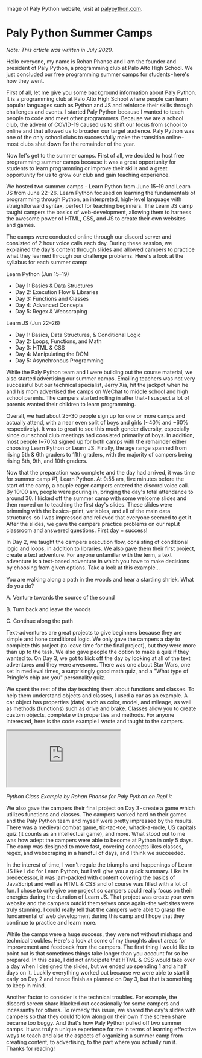 Image of Paly Python website, visit at <a href = "https://palypython.com" target = "_blank">palypython.com</a>.

# Paly Python Summer Camps

*Note: This article was written in July 2020.*

Hello everyone, my name is Rohan Phanse and I am the founder and president of Paly Python, a programming club at Palo Alto High School. We just concluded our free programming summer camps for students - here's how they went.

First of all, let me give you some background information about Paly Python. It is a programming club at Palo Alto High School where people can learn popular languages such as Python and JS and reinforce their skills through challenges and events. I started Paly Python because I wanted to teach people to code and meet other programmers. Because we are a school club, the advent of COVID-19 caused us to shift our focus from school to online and that allowed us to broaden our target audience. Paly Python was one of the only school clubs to successfully make the transition online - most clubs shut down for the remainder of the year.

Now let's get to the summer camps. First of all, we decided to host free programming summer camps because it was a great opportunity for students to learn programming or improve their skills and a great opportunity for us to grow our club and gain teaching experience.

We hosted two summer camps - Learn Python from June 15–19 and Learn JS from June 22–26. Learn Python focused on learning the fundamentals of programming through Python, an interpreted, high-level language with straightforward syntax, perfect for teaching beginners. The Learn JS camp taught campers the basics of web-development, allowing them to harness the awesome power of HTML, CSS, and JS to create their own websites and games.

The camps were conducted online through our discord server and consisted of 2 hour voice calls each day. During these session, we explained the day's content through slides and allowed campers to practice what they learned through our challenge problems. Here's a look at the syllabus for each summer camp:

Learn Python (Jun 15–19)
* Day 1: Basics & Data Structures
* Day 2: Execution Flow & Libraries
* Day 3: Functions and Classes
* Day 4: Advanced Concepts
* Day 5: Regex & Webscraping

Learn JS (Jun 22–26)
* Day 1: Basics, Data Structures, & Conditional Logic
* Day 2: Loops, Functions, and Math
* Day 3: HTML & CSS
* Day 4: Manipulating the DOM
* Day 5: Asynchronous Programming

While the Paly Python team and I were building out the course material, we also started advertising our summer camps. Emailing teachers was not very successful but our technical specialist, Jerry Xia, hit the jackpot when he and his mom advertised the camps on WeChat to middle school and high school parents. The campers started rolling in after that - I suspect a lot of parents wanted their children to learn programming.

Overall, we had about 25–30 people sign up for one or more camps and actually attend, with a near even split of boys and girls (~40% and ~60% respectively). It was to great to see this much gender diversity, especially since our school club meetings had consisted primarily of boys. In addition, most people (~70%) signed up for both camps with the remainder either choosing Learn Python or Learn JS. Finally, the age range spanned from rising 5th & 6th graders to 11th graders, with the majority of campers being rising 8th, 9th, and 10th graders.

Now that the preparation was complete and the day had arrived, it was time for summer camp #1, Learn Python. At 9:55 am, five minutes before the start of the camp, a couple eager campers entered the discord voice call. By 10:00 am, people were pouring in, bringing the day's total attendance to around 30. I kicked off the summer camp with some welcome slides and then moved on to teaching the first day's slides. These slides were brimming with the basics - print, variables, and all of the main data structures-so I was impressed and relieved that everyone seemed to get it. After the slides, we gave the campers practice problems on our repl.it classroom and answered questions. First day = success!

In Day 2, we taught the campers execution flow, consisting of conditional logic and loops, in addition to libraries. We also gave them their first project, create a text adventure. For anyone unfamiliar with the term, a text adventure is a text-based adventure in which you have to make decisions by choosing from given options. Take a look at this example…

You are walking along a path in the woods and hear a startling shriek. What do you do?

A. Venture towards the source of the sound

B. Turn back and leave the woods

C. Continue along the path

Text-adventures are great projects to give beginners because they are simple and hone conditional logic. We only gave the campers a day to complete this project (to leave time for the final project), but they were more than up to the task. We also gave people the option to make a quiz if they wanted to.
On Day 3, we got to kick off the day by looking at all of the text adventures and they were awesome. There was one about Star Wars, one set in medieval times, a surprisingly good math quiz, and a "What type of Pringle's chip are you" personality quiz.

We spent the rest of the day teaching them about functions and classes. To help them understand objects and classes, I used a car as an example. A car object has properties (data) such as color, model, and mileage, as well as methods (functions) such as drive and brake. Classes allow you to create custom objects, complete with properties and methods. For anyone interested, here is the code example I wrote and taught to the campers.

<div className = "wrapper-container">
    <div className = "wrapper">
        <iframe className = "frame" src = "https://repl.it/@Roar123/Python-Classes?lite=true&referrer=https%3A%2F%2Frohanphanse.medium.com%2Fpaly-python-summer-camps-5e6433e3cd5c"></iframe>
    </div>
</div>

<div class = "g-center-row">

*Python Class Example by Rohan Phanse for Paly Python on Repl.it*

</div>

We also gave the campers their final project on Day 3 - create a game which utilizes functions and classes. The campers worked hard on their games and the Paly Python team and myself were pretty impressed by the results. There was a medieval combat game, tic-tac-toe, whack-a-mole, US capitals quiz (it counts as an intellectual game), and more. What stood out to me was how adept the campers were able to become at Python in only 5 days. The camp was designed to move fast, covering concepts likes classes, regex, and webscraping in a handful of days, and I think we succeeded.

In the interest of time, I won't regale the triumphs and happenings of Learn JS like I did for Learn Python, but I will give you a quick summary. Like its predecessor, it was jam-packed with content covering the basics of JavaScript and well as HTML & CSS and of course was filled with a lot of fun. I chose to only give one project so campers could really focus on their energies during the duration of Learn JS. That project was create your own website and the campers outdid themselves once again - the websites were truly stunning. I could really tell that the campers were able to grasp the fundamental of web development during this camp and I hope that they continue to practice and learn more.

While the camps were a huge success, they were not without mishaps and technical troubles. Here's a look at some of my thoughts about areas for improvement and feedback from the campers.
The first thing I would like to point out is that sometimes things take longer than you account for so be prepared. In this case, I did not anticipate that HTML & CSS would take over a day when I designed the slides, but we ended up spending 1 and a half days on it. Luckily everything worked out because we were able to start it early on Day 2 and hence finish as planned on Day 3, but that is something to keep in mind.

Another factor to consider is the technical troubles. For example, the discord screen share blacked out occasionally for some campers and incessantly for others. To remedy this issue, we shared the day's slides with campers so that they could follow along on their own if the screen share became too buggy.
And that's how Paly Python pulled off two summer camps. It was truly a unique experience for me in terms of learning effective ways to teach and also the aspects of organizing a summer camp from creating content, to advertising, to the part where you actually run it.
Thanks for reading!